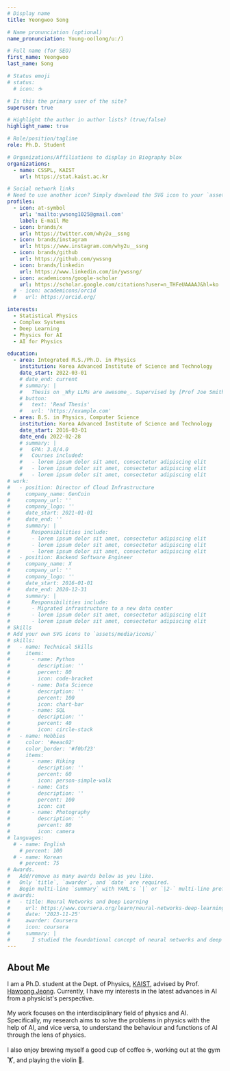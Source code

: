 ```yaml
---
# Display name
title: Yeongwoo Song

# Name pronunciation (optional)
name_pronunciation: Young-oo(long/u:/)

# Full name (for SEO)
first_name: Yeongwoo
last_name: Song

# Status emoji
# status:
  # icon: ☕️

# Is this the primary user of the site?
superuser: true

# Highlight the author in author lists? (true/false)
highlight_name: true

# Role/position/tagline
role: Ph.D. Student

# Organizations/Affiliations to display in Biography blox
organizations:
  - name: CSSPL, KAIST
    url: https://stat.kaist.ac.kr

# Social network links
# Need to use another icon? Simply download the SVG icon to your `assets/media/icons/` folder.
profiles:
  - icon: at-symbol
    url: 'mailto:ywsong1025@gmail.com'
    label: E-mail Me
  - icon: brands/x
    url: https://twitter.com/why2u__ssng
  - icon: brands/instagram
    url: https://www.instagram.com/why2u__ssng
  - icon: brands/github
    url: https://github.com/ywssng
  - icon: brands/linkedin
    url: https://www.linkedin.com/in/ywssng/
  - icon: academicons/google-scholar
    url: https://scholar.google.com/citations?user=n_THFeUAAAAJ&hl=ko
  # - icon: academicons/orcid
  #   url: https://orcid.org/

interests:
  - Statistical Physics
  - Complex Systems 
  - Deep Learning
  - Physics for AI
  - AI for Physics

education:
  - area: Integrated M.S./Ph.D. in Physics
    institution: Korea Advanced Institute of Science and Technology
    date_start: 2022-03-01
    # date_end: current
    # summary: |
    #   Thesis on _Why LLMs are awesome_. Supervised by [Prof Joe Smith](https://example.com). Presented papers at 5 IEEE conferences with the contributions being published in 2 Springer journals.
    # button:
    #   text: 'Read Thesis'
    #   url: 'https://example.com'
  - area: B.S. in Physics, Computer Science
    institution: Korea Advanced Institute of Science and Technology
    date_start: 2016-03-01
    date_end: 2022-02-28
    # summary: |
    #   GPA: 3.8/4.0
    #   Courses included:
    #   - lorem ipsum dolor sit amet, consectetur adipiscing elit
    #   - lorem ipsum dolor sit amet, consectetur adipiscing elit
    #   - lorem ipsum dolor sit amet, consectetur adipiscing elit
# work:
#   - position: Director of Cloud Infrastructure
#     company_name: GenCoin
#     company_url: ''
#     company_logo: ''
#     date_start: 2021-01-01
#     date_end: ''
#     summary: |
#       Responsibilities include:
#       - lorem ipsum dolor sit amet, consectetur adipiscing elit
#       - lorem ipsum dolor sit amet, consectetur adipiscing elit
#       - lorem ipsum dolor sit amet, consectetur adipiscing elit
#   - position: Backend Software Engineer
#     company_name: X
#     company_url: ''
#     company_logo: ''
#     date_start: 2016-01-01
#     date_end: 2020-12-31
#     summary: |
#       Responsibilities include:
#       - Migrated infrastructure to a new data center
#       - lorem ipsum dolor sit amet, consectetur adipiscing elit
#       - lorem ipsum dolor sit amet, consectetur adipiscing elit
# Skills
# Add your own SVG icons to `assets/media/icons/`
# skills:
#   - name: Technical Skills
#     items:
#       - name: Python
#         description: ''
#         percent: 80
#         icon: code-bracket
#       - name: Data Science
#         description: ''
#         percent: 100
#         icon: chart-bar
#       - name: SQL
#         description: ''
#         percent: 40
#         icon: circle-stack
#   - name: Hobbies
#     color: '#eeac02'
#     color_border: '#f0bf23'
#     items:
#       - name: Hiking
#         description: ''
#         percent: 60
#         icon: person-simple-walk
#       - name: Cats
#         description: ''
#         percent: 100
#         icon: cat
#       - name: Photography
#         description: ''
#         percent: 80
#         icon: camera
# languages:
  # - name: English
    # percent: 100
  # - name: Korean
    # percent: 75
# Awards.
#   Add/remove as many awards below as you like.
#   Only `title`, `awarder`, and `date` are required.
#   Begin multi-line `summary` with YAML's `|` or `|2-` multi-line prefix and indent 2 spaces below.
# awards:
#   - title: Neural Networks and Deep Learning
#     url: https://www.coursera.org/learn/neural-networks-deep-learning
#     date: '2023-11-25'
#     awarder: Coursera
#     icon: coursera
#     summary: |
#       I studied the foundational concept of neural networks and deep learning. By the end, I was familiar with the significant technological trends driving the rise of deep learning; build, train, and apply fully connected deep neural networks; implement efficient (vectorized) neural networks; identify key parameters in a neural network’s architecture; and apply deep learning to your own applications.
---
```

<h2 class="mt-0 pt-0 lg:mt-0 lg:pt-0 text-3xl">About Me</h2>

<div class="prose prose-slate lg:prose-xl dark:prose-invert">
    <p>I am a Ph.D. student at the Dept. of Physics, <a href="https://www.kaist.ac.kr/en/">KAIST</a>, advised by Prof. <a href="https://stat.kaist.ac.kr/">Hawoong Jeong</a>. Currently, I have my interests in the latest advances in AI from a physicist's perspective. <br><br>
    My work focuses on the interdisciplinary field of physics and AI. Specifically, my research aims to solve the problems in physics with the help of AI, and vice versa, to understand the behaviour and functions of AI through the lens of physics. <br><br>
    I also enjoy brewing myself a good cup of coffee ☕️, working out at the gym 🏋️, and playing the violin 🎻.</p>
</div>




<!-- I am a Ph.D. student at the Dept. of Physics, KAIST (Korea Advanced Institute of Science and Technology), supervised by Prof. Hawoong Jeong. I am interested in the latest advances in AI from a physicist's perspective.

My work focuses on the interdisciplinary field of physics and AI. Specifically, my research aims to solve the problems in physics with the help of AI, and vice versa, to understand the behaviour and functions of AI through the lens of physics.

On the other hand, I enjoy brewing myself a good cup of coffee ☕️, working out at the gym 🏋️, and playing the violin 🎻. -->